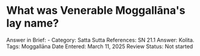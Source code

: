 # What was Venerable Moggallāna's lay name?

Answer in Brief: -
 Category: Satta
Sutta References: SN 21.1
Answer: Kolita.
Tags: Moggallāna
Date Entered: March 11, 2025
Review Status: Not started